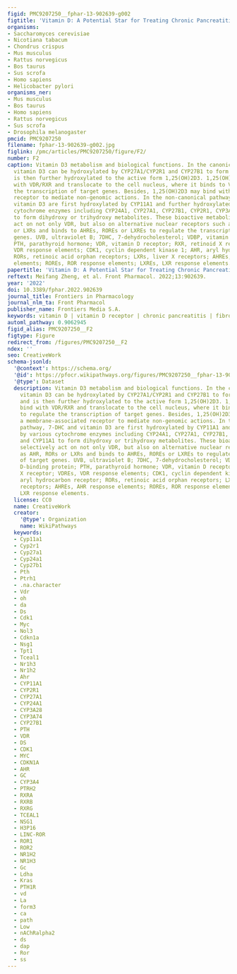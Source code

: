 ```yaml
---
figid: PMC9207250__fphar-13-902639-g002
figtitle: 'Vitamin D: A Potential Star for Treating Chronic Pancreatitis'
organisms:
- Saccharomyces cerevisiae
- Nicotiana tabacum
- Chondrus crispus
- Mus musculus
- Rattus norvegicus
- Bos taurus
- Sus scrofa
- Homo sapiens
- Helicobacter pylori
organisms_ner:
- Mus musculus
- Bos taurus
- Homo sapiens
- Rattus norvegicus
- Sus scrofa
- Drosophila melanogaster
pmcid: PMC9207250
filename: fphar-13-902639-g002.jpg
figlink: /pmc/articles/PMC9207250/figure/F2/
number: F2
caption: Vitamin D3 metabolism and biological functions. In the canonical pathway,
  vitamin D3 can be hydroxylated by CYP27A1/CYP2R1 and CYP27B1 to form 25(OH)D3, and
  is then further hydroxylated to the active form 1,25(OH)2D3. 1,25(OH)2D3 can bind
  with VDR/RXR and translocate to the cell nucleus, where it binds to VDRE to regulate
  the transcription of target genes. Besides, 1,25(OH)2D3 may bind with a membrane-associated
  receptor to mediate non-genomic actions. In the non-canonical pathway, 7-DHC and
  vitamin D3 are first hydroxylated by CYP11A1 and further hydroxylated by various
  cytochrome enzymes including CYP24A1, CYP27A1, CYP27B1, CYP2R1, CYP3A4, and CYP11A1
  to form dihydroxy or trihydroxy metabolites. These bioactive metabolites selectively
  act on not only VDR, but also on alternative nuclear receptors such as AHR, RORs
  or LXRs and binds to AHREs, ROREs or LXREs to regulate the transcription of target
  genes. UVB, ultraviolet B; 7DHC, 7-dehydrocholesterol; VDBP, vitamin D-binding protein;
  PTH, parathyroid hormone; VDR, vitamin D receptor; RXR, retinoid X receptor; VDREs,
  VDR response elements; CDK1, cyclin dependent kinase 1; AHR, aryl hydrocarbon receptor;
  RORs, retinoic acid orphan receptors; LXRs, liver X receptors; AHREs, AHR response
  elements; ROREs, ROR response elements; LXREs, LXR response elements.
papertitle: 'Vitamin D: A Potential Star for Treating Chronic Pancreatitis.'
reftext: Meifang Zheng, et al. Front Pharmacol. 2022;13:902639.
year: '2022'
doi: 10.3389/fphar.2022.902639
journal_title: Frontiers in Pharmacology
journal_nlm_ta: Front Pharmacol
publisher_name: Frontiers Media S.A.
keywords: vitamin D | vitamin D receptor | chronic pancreatitis | fibrosis | inflammation
automl_pathway: 0.9062945
figid_alias: PMC9207250__F2
figtype: Figure
redirect_from: /figures/PMC9207250__F2
ndex: ''
seo: CreativeWork
schema-jsonld:
  '@context': https://schema.org/
  '@id': https://pfocr.wikipathways.org/figures/PMC9207250__fphar-13-902639-g002.html
  '@type': Dataset
  description: Vitamin D3 metabolism and biological functions. In the canonical pathway,
    vitamin D3 can be hydroxylated by CYP27A1/CYP2R1 and CYP27B1 to form 25(OH)D3,
    and is then further hydroxylated to the active form 1,25(OH)2D3. 1,25(OH)2D3 can
    bind with VDR/RXR and translocate to the cell nucleus, where it binds to VDRE
    to regulate the transcription of target genes. Besides, 1,25(OH)2D3 may bind with
    a membrane-associated receptor to mediate non-genomic actions. In the non-canonical
    pathway, 7-DHC and vitamin D3 are first hydroxylated by CYP11A1 and further hydroxylated
    by various cytochrome enzymes including CYP24A1, CYP27A1, CYP27B1, CYP2R1, CYP3A4,
    and CYP11A1 to form dihydroxy or trihydroxy metabolites. These bioactive metabolites
    selectively act on not only VDR, but also on alternative nuclear receptors such
    as AHR, RORs or LXRs and binds to AHREs, ROREs or LXREs to regulate the transcription
    of target genes. UVB, ultraviolet B; 7DHC, 7-dehydrocholesterol; VDBP, vitamin
    D-binding protein; PTH, parathyroid hormone; VDR, vitamin D receptor; RXR, retinoid
    X receptor; VDREs, VDR response elements; CDK1, cyclin dependent kinase 1; AHR,
    aryl hydrocarbon receptor; RORs, retinoic acid orphan receptors; LXRs, liver X
    receptors; AHREs, AHR response elements; ROREs, ROR response elements; LXREs,
    LXR response elements.
  license: CC0
  name: CreativeWork
  creator:
    '@type': Organization
    name: WikiPathways
  keywords:
  - Cyp11a1
  - Cyp2r1
  - Cyp27a1
  - Cyp24a1
  - Cyp27b1
  - Pth
  - Ptrh1
  - .na.character
  - Vdr
  - oh
  - da
  - Ds
  - Cdk1
  - Myc
  - Nol3
  - Cdkn1a
  - Nsg1
  - Tpt1
  - Tceal1
  - Nr1h3
  - Nr1h2
  - Ahr
  - CYP11A1
  - CYP2R1
  - CYP27A1
  - CYP24A1
  - CYP3A28
  - CYP3A74
  - CYP27B1
  - PTH
  - VDR
  - DS
  - CDK1
  - MYC
  - CDKN1A
  - AHR
  - GC
  - CYP3A4
  - PTRH2
  - RXRA
  - RXRB
  - RXRG
  - TCEAL1
  - NSG1
  - H3P16
  - LINC-ROR
  - ROR1
  - ROR2
  - NR1H2
  - NR1H3
  - Gc
  - Ldha
  - Kras
  - PTH1R
  - vd
  - La
  - form3
  - ca
  - path
  - Low
  - nAChRalpha2
  - ds
  - dap
  - Ror
  - ss
---
```

